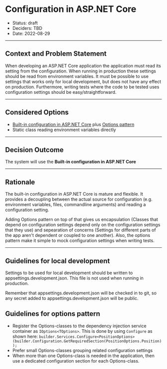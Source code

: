 # Configuration in ASP.NET Core

* Status: draft
* Deciders: TBD
* Date: 2022-08-29

---

## Context and Problem Statement

When developing an ASP.NET Core application the application must read its setting from the configuration. When running in production these settings should be read from environment variables. It must be possible to use settings that works only for local development, but does not have any effect on production. Furthermore, writing tests where the code to be tested uses configuration settings should be easy/straightforward.

---

## Considered Options

* [Built-in configuration in ASP.NET Core](https://docs.microsoft.com/en-us/aspnet/core/fundamentals/configuration/?view=aspnetcore-6.0) plus [Options pattern](https://docs.microsoft.com/en-us/aspnet/core/fundamentals/configuration/options?view=aspnetcore-6.0)
* Static class reading environment variables directly

---

## Decision Outcome

The system will use the **Built-in configuration in ASP.NET Core**

---

## Rationale

The built-in configuration in ASP.NET Core is mature and flexible. It provides a decoupling between the actual source for configuration (e.g. environment variables, files, commandline arguments) and reading a configuration setting.

Adding Options pattern on top of that gives us encapsulation (Classes that depend on configuration settings depend only on the configuration settings that they use) and sepearation of concerns (Settings for different parts of the app aren't dependent or coupled to one another). Also, the options pattern make it simple to mock configuration settings when writing tests.

---

## Guidelines for local development

Settings to be used for local development should be written to appsettings.development.json. This file is not used when running in production.

Remember that appsettings.development.json will be checked in to git, so any secret added to appsettings.development.json will be public.

## Guidelines for options pattern

* Register the Options-classes to the dependency injection service container as `IOptions<TOptions>`. This is done by using `Configure` as shown here: `builder.Services.Configure<PositionOptions>(builder.Configuration.GetRequiredSection(PositionOptions.Position));`
* Prefer small Options-classes grouping related configuration settings
* When more than one Options-class is needed in the application, then use a dedicated configuration section for each Options-class.
